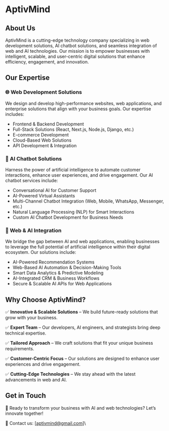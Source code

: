 # AptivMind

## About Us



AptivMind is a cutting-edge technology company specializing in web development solutions, AI chatbot solutions, and seamless integration of web and AI technologies. Our mission is to empower businesses with intelligent, scalable, and user-centric digital solutions that enhance efficiency, engagement, and innovation.

## Our Expertise

### 🌐 Web Development Solutions

We design and develop high-performance websites, web applications, and enterprise solutions that align with your business goals. Our expertise includes:

- Frontend & Backend Development
- Full-Stack Solutions (React, Next.js, Node.js, Django, etc.)
- E-commerce Development
- Cloud-Based Web Solutions
- API Development & Integration

### 🤖 AI Chatbot Solutions

Harness the power of artificial intelligence to automate customer interactions, enhance user experiences, and drive engagement. Our AI chatbot services include:

- Conversational AI for Customer Support
- AI-Powered Virtual Assistants
- Multi-Channel Chatbot Integration (Web, Mobile, WhatsApp, Messenger, etc.)
- Natural Language Processing (NLP) for Smart Interactions
- Custom AI Chatbot Development for Business Needs

### 🔗 Web & AI Integration

We bridge the gap between AI and web applications, enabling businesses to leverage the full potential of artificial intelligence within their digital ecosystem. Our solutions include:

- AI-Powered Recommendation Systems
- Web-Based AI Automation & Decision-Making Tools
- Smart Data Analytics & Predictive Modeling
- AI-Integrated CRM & Business Workflows
- Secure & Scalable AI APIs for Web Applications

## Why Choose AptivMind?

✅ **Innovative & Scalable Solutions** – We build future-ready solutions that grow with your business.

✅ **Expert Team** – Our developers, AI engineers, and strategists bring deep technical expertise.

✅ **Tailored Approach** – We craft solutions that fit your unique business requirements.

✅ **Customer-Centric Focus** – Our solutions are designed to enhance user experiences and drive engagement.

✅ **Cutting-Edge Technologies** – We stay ahead with the latest advancements in web and AI.

## Get in Touch

🚀 Ready to transform your business with AI and web technologies? Let’s innovate together!

📩 Contact us: [aptivmind@gmail.com]\
